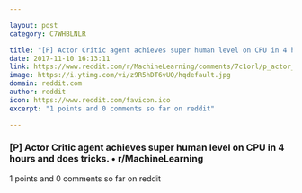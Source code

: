 ```yaml
---

layout: post
category: C7WHBLNLR

title: "[P] Actor Critic agent achieves super human level on CPU in 4 hours and does tricks. • r/MachineLearning"
date: 2017-11-10 16:13:11
link: https://www.reddit.com/r/MachineLearning/comments/7c1orl/p_actor_critic_agent_achieves_super_human_level/
image: https://i.ytimg.com/vi/z9R5hDT6vUQ/hqdefault.jpg
domain: reddit.com
author: reddit
icon: https://www.reddit.com/favicon.ico
excerpt: "1 points and 0 comments so far on reddit"

---
```


### [P] Actor Critic agent achieves super human level on CPU in 4 hours and does tricks. • r/MachineLearning

1 points and 0 comments so far on reddit